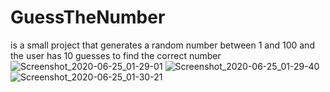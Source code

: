 # GuessTheNumber 
is a small project that generates a random number between 1 and 100 and the user has 10 guesses to find the correct number
![Screenshot_2020-06-25_01-29-01](https://user-images.githubusercontent.com/20409671/85634196-81085780-b683-11ea-8faf-c749fd436838.png)
![Screenshot_2020-06-25_01-29-40](https://user-images.githubusercontent.com/20409671/85634197-82d21b00-b683-11ea-9f5c-84553496d59a.png)
![Screenshot_2020-06-25_01-30-21](https://user-images.githubusercontent.com/20409671/85634198-82d21b00-b683-11ea-9c68-1c6f458cb916.png)
